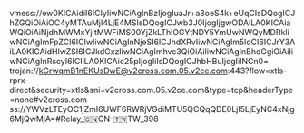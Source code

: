 vmess://ew0KICAidiI6ICIyIiwNCiAgInBzIjogIuaJr+a3oeS4k+eUqCIsDQogICJhZGQiOiAiOC4yMTAuMjI4LjE4MSIsDQogICJwb3J0IjogIjgwODAiLA0KICAiaWQiOiAiNjdhMWMxYjItMWFiMS00YjZkLThlOGYtNDY5YmUwNWQyMDRkIiwNCiAgImFpZCI6ICIwIiwNCiAgInNjeSI6ICJhdXRvIiwNCiAgIm5ldCI6ICJrY3AiLA0KICAidHlwZSI6ICJkdGxzIiwNCiAgImhvc3QiOiAiIiwNCiAgInBhdGgiOiAiIiwNCiAgInRscyI6ICIiLA0KICAic25pIjogIiIsDQogICJhbHBuIjogIiINCn0=
trojan://kGrwqmB1nEKUsDwE@v2cross.com.05.v2ce.com:443?flow=xtls-rprx-direct&security=xtls&sni=v2cross.com.05.v2ce.com&type=tcp&headerType=none#v2cross.com
ss://YWVzLTEyOC1jZmI6UWF6RWRjVGdiMTU5QCQqQDE0LjI5LjEyNC4xNjg6MjQwMjA=#Relay_🇨🇳CN-🇹🇼TW_398
